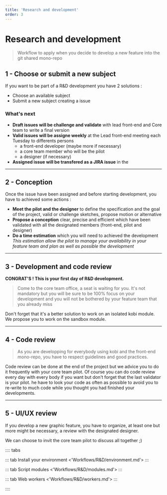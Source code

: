 ```yaml
---
title: 'Research and development'
order: 3
---
```


# Research and development

> Workflow to apply when you decide to develop a new feature into the git shared mono-repo

## 1 - Choose or submit a new subject

If you want to be part of a R&D development you have 2 solutions :
* Choose an available subject <Link text="here" blank=true href="https://github.com/adeo/integration-web-core--socle/labels/R%26D"></Link>
* Submit a new subject creating a issue <Link text="here" blank=true href="https://github.com/adeo/integration-web-core--socle/issues/new/choose"></Link>

### What's next

* **Draft issues will be challenge and validate** with lead front-end and Core team to write a final version 
* **Valid issues will be assigne weekly** at the Lead front-end meeting each Tuesday to differents persons
    * a front-end developer (maybe more if necessary)
    * a core team member who will be the pilot
    * a designer (if necessary)
* **Assigned issue will be transfered as a JIRA issue** in the <Link text="IWC project" blank=true href="https://archidevlm.atlassian.net/browse/IWC-309"></Link>

---


## 2 - Conception

Once the issue have been assigned and before starting development, you have to achieved some actions :
* **Meet the pilot and the designer** to define the specification and the goal of the project, valid or challenge sketches, propose motion or alternative
* **Propose a conception** clear, precise and efficient which have been validated with all the designated members (front-end, pilot and designer)
* **Do a time estimation** which you will need to achieved the development </br>
_This estimation allow the pilot to manage your availability in your feature team and plan as well as possible the development_


---


## 3 - Development and code review

**CONGRAT'S ! This is your first day of R&D development.**

> Come to the core team office, a seat is waiting for you. It's not mandatory but you will be sure to be 100% focus on your development and you will not be bothered by your feature team that you already miss

Don't forget that it's a better solution to work on an isolated kobi module.</br>
We propose you to work on the sandbox module. 

<Link href="/Workflows/R&D/environment/" large="true" text="🛠️ Follow installation instructions" />

---


## 4 - Code review

> As you are developping for everybody using kobi and the front-end mono-repo, you have to respect guidelines and good practices.

Code review can be done at the end of the project but we advice you to do it frequently with your core team pilot.
Of course you can do code review every day with every body if you want but don't forget that the last validator is your pilot. he have to look your code as often as possible to avoid you to re-write to much code while you thought you had finished your developments.


---


## 5 - UI/UX review

If you develop a new graphic feature, you have to organize, at least one but more might be necessary, a review with the designated designer.

We can choose to invit the core team pilot to discuss all together ;)

:::: tabs

::: tab Install your environment
<'Workflows/R&D/environment.md'>
:::

::: tab Script modules
<'Workflows/R&D/modules.md'>
:::

::: tab Web workers
<'Workflows/R&D/workers.md'>
:::

::::
